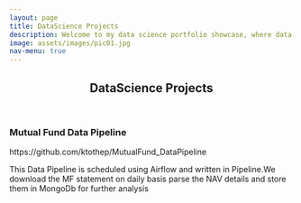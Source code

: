 ```yaml
---
layout: page
title: DataScience Projects
description: Welcome to my data science portfolio showcase, where data comes to life! Within this collection, I invite you to explore the fascinating world of data science through a variety of projects that exemplify my expertise and passion for extracting meaningful insights from complex datasets.
image: assets/images/pic01.jpg
nav-menu: true
---
```


<!-- Main -->
<div id="main" class="alt">

<!-- One -->
<section id="one">
	<div class="inner">
		<header class="major">
			<h1>DataScience Projects</h1>
		</header>

<!-- Content -->

<div class="row">
	<div class="6u 12u$(small)">
		<h3>Mutual Fund Data Pipeline</h3>
		<a>https://github.com/ktothep/MutualFund_DataPipeline</a>
		<p>This Data Pipeline is scheduled using Airflow and written in Pipeline.We download the MF statement on daily basis
		parse the NAV details and store them in MongoDb for further analysis</p>
	</div>

</div>


<div class="row">
	
</div>


<div class="row">
	
</div>

<!-- Blockquote -->





<!-- Form -->


<!-- Image -->
